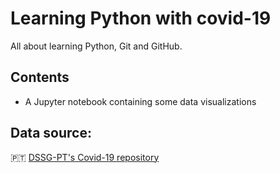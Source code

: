 # Learning Python with covid-19
All about learning Python, Git and GitHub.

## Contents
- A Jupyter notebook containing some data visualizations

## Data source:
🇵🇹 [DSSG-PT's Covid-19 repository](https://github.com/dssg-pt/covid19pt-data)

